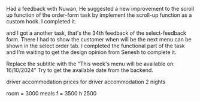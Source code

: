 Had a feedback with Nuwan, 
He suggested a new improvement to the scroll up function of the order-form task by implement the scroll-up function as a custom hook. I completed it. 

and I got a another task, that's the 34th feedback of the select-feedback form. 
There I had to show the customer when will be the next menu can be shown in the select order tab.
I completed the functional part of the task and I'm waiting to get the design opinion from Senesh to complete it.

Replace the subtitle with the "This week's menu will be available on: 16/10/2024"
Try to get the available date from the backend.

driver accommodation
prices for driver accommodation
2 nights

room = 3000
meals f = 3500
h 2500

